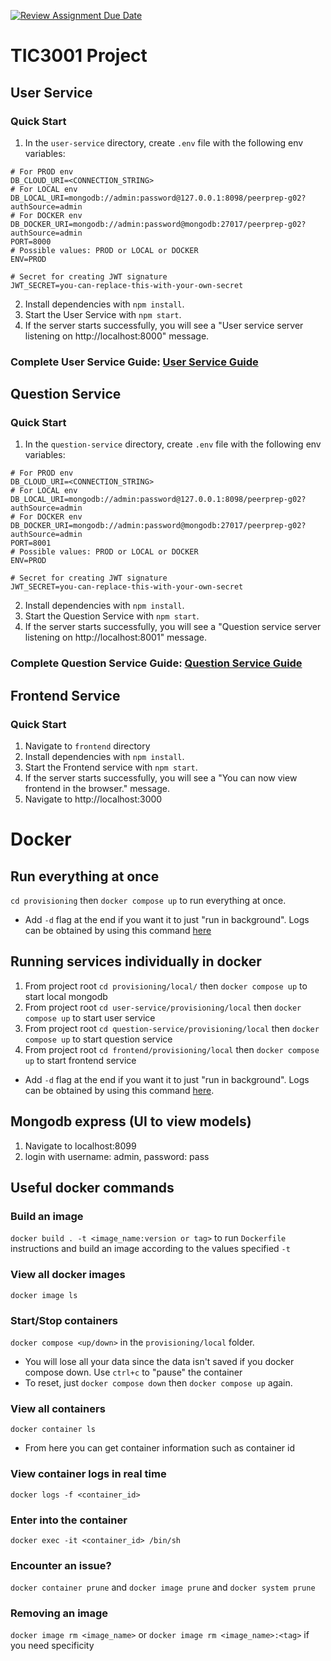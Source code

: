 [![Review Assignment Due Date](https://classroom.github.com/assets/deadline-readme-button-22041afd0340ce965d47ae6ef1cefeee28c7c493a6346c4f15d667ab976d596c.svg)](https://classroom.github.com/a/-9a38Lm0)
# TIC3001 Project

## User Service

### Quick Start

1. In the `user-service` directory, create `.env` file with the following env variables:
```
# For PROD env
DB_CLOUD_URI=<CONNECTION_STRING>
# For LOCAL env
DB_LOCAL_URI=mongodb://admin:password@127.0.0.1:8098/peerprep-g02?authSource=admin
# For DOCKER env
DB_DOCKER_URI=mongodb://admin:password@mongodb:27017/peerprep-g02?authSource=admin
PORT=8000
# Possible values: PROD or LOCAL or DOCKER
ENV=PROD

# Secret for creating JWT signature
JWT_SECRET=you-can-replace-this-with-your-own-secret
```
2. Install dependencies with `npm install`.
3. Start the User Service with `npm start`. 
4. If the server starts successfully, you will see a "User service server listening on http://localhost:8000" message.

### Complete User Service Guide: [User Service Guide](./user-service/README.md)

## Question Service

### Quick Start

1. In the `question-service` directory, create `.env` file with the following env variables:
```
# For PROD env
DB_CLOUD_URI=<CONNECTION_STRING>
# For LOCAL env
DB_LOCAL_URI=mongodb://admin:password@127.0.0.1:8098/peerprep-g02?authSource=admin
# For DOCKER env
DB_DOCKER_URI=mongodb://admin:password@mongodb:27017/peerprep-g02?authSource=admin
PORT=8001
# Possible values: PROD or LOCAL or DOCKER
ENV=PROD

# Secret for creating JWT signature
JWT_SECRET=you-can-replace-this-with-your-own-secret
```
2. Install dependencies with `npm install`. 
3. Start the Question Service with `npm start`. 
4. If the server starts successfully, you will see a "Question service server listening on http://localhost:8001" message.

### Complete Question Service Guide: [Question Service Guide](./question-service/README.md)

## Frontend Service

### Quick Start

1. Navigate to `frontend` directory
2. Install dependencies with `npm install`.
3. Start the Frontend service with `npm start`.
4. If the server starts successfully, you will see a "You can now view frontend in the browser." message.
5. Navigate to http://localhost:3000

# Docker
## Run everything at once
`cd provisioning` then `docker compose up` to run everything at once.
* Add `-d` flag at the end if you want it to just "run in background". Logs can be obtained by using this command [here](#view-container-logs-in-real-time)

## Running services individually in docker
1. From project root `cd provisioning/local/` then `docker compose up` to start local mongodb
2. From project root `cd user-service/provisioning/local` then `docker compose up` to start user service
3. From project root `cd question-service/provisioning/local` then `docker compose up` to start question service
4. From project root `cd frontend/provisioning/local` then `docker compose up` to start frontend service
* Add `-d` flag at the end if you want it to just "run in background". Logs can be obtained by using this command [here](#view-container-logs-in-real-time).

## Mongodb express (UI to view models)
1. Navigate to localhost:8099
2. login with username: admin, password: pass

## Useful docker commands
### Build an image
`docker build . -t <image_name:version or tag>` to run `Dockerfile` instructions and build an image according to the values specified `-t`
### View all docker images
`docker image ls`
### Start/Stop containers
`docker compose <up/down>` in the `provisioning/local` folder.
* You will lose all your data since the data isn't saved if you docker compose down. Use `ctrl+c` to "pause" the container
* To reset, just `docker compose down` then `docker compose up` again.
### View all containers
`docker container ls`
* From here you can get container information such as container id 
### View container logs in real time
`docker logs -f <container_id>`
### Enter into the container
`docker exec -it <container_id> /bin/sh`
### Encounter an issue?
`docker container prune` and `docker image prune` and `docker system prune`
### Removing an image
`docker image rm <image_name>` or `docker image rm <image_name>:<tag>` if you need specificity

